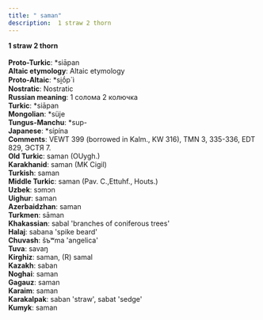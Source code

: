 ```yaml
---
title: " saman"
description:  1 straw 2 thorn
---
```

<strong> 1 straw 2 thorn</strong><br><br>
<strong>Proto-Turkic</strong>:  *siāpan<br>
<strong>Altaic etymology</strong>:  Altaic etymology<br>
<strong> Proto-Altaic</strong>:  *si̯ṓp`ì<br>
<strong>Nostratic</strong>:  Nostratic<br>
<strong>Russian meaning</strong>:  1 солома 2 колючка<br>
<strong>Turkic</strong>:  *siāpan<br>
<strong>Mongolian</strong>:  *süje<br>
<strong>Tungus-Manchu</strong>:  *sup-<br>
<strong>Japanese</strong>:  *sípína<br>
<strong>Comments</strong>:  VEWT 399 (borrowed in Kalm., KW 316), TMN 3, 335-336, EDT 829, ЭСТЯ 7.<br>
<strong>Old Turkic</strong>:  saman (OUygh.)<br>
<strong>Karakhanid</strong>:  saman (MK Cigil)<br>
<strong>Turkish</strong>:  saman<br>
<strong>Middle Turkic</strong>:  saman (Pav. C.,Ettuhf., Houts.)<br>
<strong>Uzbek</strong>:  sɔmɔn<br>
<strong>Uighur</strong>:  saman<br>
<strong>Azerbaidzhan</strong>:  saman<br>
<strong>Turkmen</strong>:  sāman<br>
<strong>Khakassian</strong>:  sabal 'branches of coniferous trees'<br>
<strong>Halaj</strong>:  sabana 'spike beard'<br>
<strong>Chuvash</strong>:  šъʷma 'angelica'<br>
<strong>Tuva</strong>:  savaŋ<br>
<strong>Kirghiz</strong>:  saman, (R) samal<br>
<strong>Kazakh</strong>:  saban<br>
<strong>Noghai</strong>:  saman<br>
<strong>Gagauz</strong>:  saman<br>
<strong>Karaim</strong>:  saman<br>
<strong>Karakalpak</strong>:  saban 'straw', sabat 'sedge'<br>
<strong>Kumyk</strong>:  saman<br>


